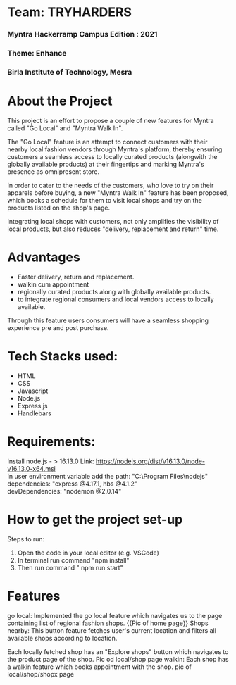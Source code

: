 <h1>Team: TRYHARDERS</H1>
<H3>Myntra Hackerramp Campus Edition : 2021 </h3>
<h3> Theme: Enhance</h3>
<h3> Birla Institute of Technology, Mesra </h3>

# About the Project
This project is an effort to propose a couple of new features for Myntra called "Go Local" and "Myntra Walk In". <br>

The "Go Local" feature is an attempt to connect customers with their nearby local fashion vendors through Myntra's platform,
thereby ensuring customers a seamless access to locally curated products (alongwith the globally available products) at their
fingertips and marking Myntra's presence as omnipresent store.<br>

In order to cater to the needs of the customers, who love to try on their apparels before buying, a new "Myntra Walk In"
feature has been proposed, which books a schedule for them to visit local shops and try on the products listed on the shop's page.<br>

Integrating local shops with customers, not only amplifies the visibility of local products, but also reduces "delivery, replacement
and return" time.<br>



# Advantages
<ul>
<li> Faster delivery, return and replacement.
<li> walkin cum appointment 
<li> regionally curated products along with globally available products.
<li>to integrate regional consumers and local vendors access to locally available. 
</ul>

Through this feature users consumers will have a seamless shopping experience pre and post purchase.

# Tech Stacks used:
<ul>
<li> HTML
<li> CSS
<li> Javascript
<li> Node.js
<li> Express.js
<li> Handlebars
</ul>

# Requirements:
Install node.js - > 16.13.0  Link: https://nodejs.org/dist/v16.13.0/node-v16.13.0-x64.msi <br>
In user environment variable add the path: "C:\Program Files\nodejs"<br>
dependencies: "express @4.17.1, hbs @4.1.2" <br>
devDependencies: "nodemon @2.0.14"<br>

# How to get the project set-up
Steps to run:
1) Open the code in your local editor (e.g. VSCode)
2) In terminal run command "npm  install" 
3) Then run command " npm run start"

# Features
go local: Implemented the go local feature which navigates us to the page containing list of regional fashion shops. 
{{Pic of home page}}
Shops nearby: This button feature fetches user's current location and filters all available shops according to location.

 Each locally fetched shop has an
"Explore shops" button which navigates to the product page of the shop.
Pic od local/shop page
walkin: Each shop has a walkin feature which books appointment with the shop.
pic of local/shop/shopx page

